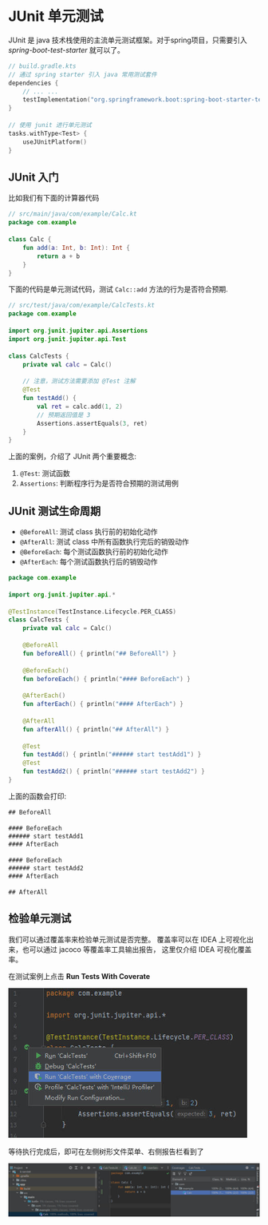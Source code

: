 # JUnit 单元测试

JUnit 是 java 技术栈使用的主流单元测试框架。对于spring项目，只需要引入 _spring-boot-test-starter_ 就可以了。

```kotlin
// build.gradle.kts
// 通过 spring starter 引入 java 常用测试套件
dependencies {
    // ... ...
    testImplementation("org.springframework.boot:spring-boot-starter-test")
}

// 使用 junit 进行单元测试
tasks.withType<Test> {
    useJUnitPlatform()
}
```

## JUnit 入门

比如我们有下面的计算器代码

```kotlin
// src/main/java/com/example/Calc.kt
package com.example

class Calc {
    fun add(a: Int, b: Int): Int {
        return a + b
    }
}
```

下面的代码是单元测试代码，测试 `Calc::add` 方法的行为是否符合预期.

```kotlin
// src/test/java/com/example/CalcTests.kt
package com.example

import org.junit.jupiter.api.Assertions
import org.junit.jupiter.api.Test

class CalcTests {
    private val calc = Calc()

    // 注意，测试方法需要添加 @Test 注解
    @Test
    fun testAdd() {
        val ret = calc.add(1, 2)
        // 预期返回值是 3
        Assertions.assertEquals(3, ret)
    }
}
```

上面的案例，介绍了 JUnit 两个重要概念:

1. `@Test`: 测试函数
2. `Assertions`: 判断程序行为是否符合预期的测试用例

## JUnit 测试生命周期

- `@BeforeAll`: 测试 class 执行前的初始化动作
- `@AfterAll`: 测试 class 中所有函数执行完后的销毁动作
- `@BeforeEach`: 每个测试函数执行前的初始化动作
- `@AfterEach`: 每个测试函数执行后的销毁动作

```kotlin
package com.example

import org.junit.jupiter.api.*

@TestInstance(TestInstance.Lifecycle.PER_CLASS)
class CalcTests {
    private val calc = Calc()

    @BeforeAll
    fun beforeAll() { println("## BeforeAll") }

    @BeforeEach()
    fun beforeEach() { println("#### BeforeEach") }

    @AfterEach()
    fun afterEach() { println("#### AfterEach") }

    @AfterAll
    fun afterAll() { println("## AfterAll") }

    @Test
    fun testAdd() { println("###### start testAdd1") }
    @Test
    fun testAdd2() { println("###### start testAdd2") }
}
```

上面的函数会打印:

```text
## BeforeAll

#### BeforeEach
###### start testAdd1
#### AfterEach

#### BeforeEach
###### start testAdd2
#### AfterEach

## AfterAll
```

## 检验单元测试

我们可以通过覆盖率来检验单元测试是否完整。
覆盖率可以在 IDEA 上可视化出来，也可以通过 jacoco 等覆盖率工具输出报告，
这里仅介绍 IDEA 可视化覆盖率。

在测试案例上点击 **Run Tests With Coverate**

![run ut with coverate](/_static/java/unit-test/unit-test-run.jpg)

等待执行完成后，即可在左侧树形文件菜单、右侧报告栏看到了

![run ut with coverate](/_static/java/unit-test/unit-test-ide.jpg)
